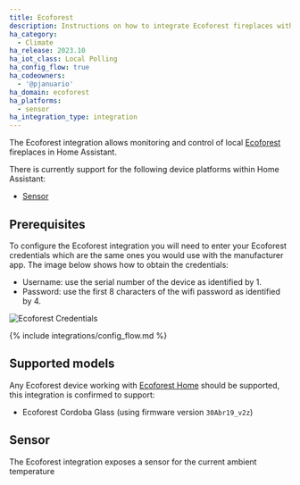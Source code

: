 ```yaml
---
title: Ecoforest
description: Instructions on how to integrate Ecoforest fireplaces with Home Assistant.
ha_category:
  - Climate
ha_release: 2023.10
ha_iot_class: Local Polling
ha_config_flow: true
ha_codeowners:
  - '@pjanuario'
ha_domain: ecoforest
ha_platforms:
  - sensor
ha_integration_type: integration
---
```


The Ecoforest integration allows monitoring and control of local [Ecoforest](https://ecoforest.com) fireplaces in Home Assistant.

There is currently support for the following device platforms within Home Assistant:

- [Sensor](#sensor)

## Prerequisites

To configure the Ecoforest integration you will need to enter your Ecoforest credentials which are the same ones you would use with the manufacturer app. The image below shows how to obtain the credentials:

- Username: use the serial number of the device as identified by 1.
- Password: use the first 8 characters of the wifi password as identified by 4.

![Ecoforest Credentials](/images/integrations/ecoforest/credentials.png)

{% include integrations/config_flow.md %}

## Supported models

Any Ecoforest device working with [Ecoforest Home](https://ecoforesthome.com/) should be supported, this integration is confirmed to support:

- Ecoforest Cordoba Glass (using firmware version `30Abr19_v2z`)

## Sensor

The Ecoforest integration exposes a sensor for the current ambient temperature
